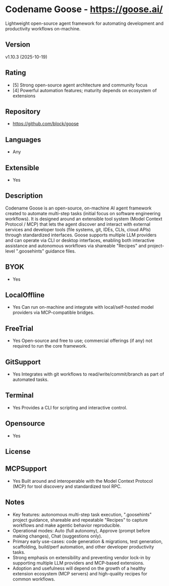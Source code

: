 # Codename Goose - https://goose.ai/
Lightweight open-source agent framework for automating development and productivity workflows on-machine.
## Version
v1.10.3 (2025-10-19)
## Rating
- [5] Strong open-source agent architecture and community focus
- [4] Powerful automation features; maturity depends on ecosystem of extensions
## Repository
- https://github.com/block/goose
## Languages
- Any
## Extensible
- Yes
## Description
Codename Goose is an open-source, on-machine AI agent framework created to automate multi-step tasks (initial focus on software engineering workflows). It is designed around an extensible tool system (Model Context Protocol / MCP) that lets the agent discover and interact with external services and developer tools (file systems, git, IDEs, CLIs, cloud APIs) through standardized interfaces. Goose supports multiple LLM providers and can operate via CLI or desktop interfaces, enabling both interactive assistance and autonomous workflows via shareable "Recipes" and project-level ".goosehints" guidance files.
## BYOK
- Yes
## LocalOffline
- Yes
  Can run on-machine and integrate with local/self-hosted model providers via MCP-compatible bridges.
## FreeTrial
- Yes
  Open-source and free to use; commercial offerings (if any) not required to run the core framework.
## GitSupport
- Yes
  Integrates with git workflows to read/write/commit/branch as part of automated tasks.
## Terminal
- Yes
  Provides a CLI for scripting and interactive control.
## Opensource
- Yes
## License

## MCPSupport
- Yes
  Built around and interoperable with the Model Context Protocol (MCP) for tool discovery and standardized tool RPC.
## Notes
- Key features: autonomous multi-step task execution, ".goosehints" project guidance, shareable and repeatable "Recipes" to capture workflows and make agentic behavior reproducible.
- Operational modes: Auto (full autonomy), Approve (prompt before making changes), Chat (suggestions only).
- Primary early use-cases: code generation & migrations, test generation, scaffolding, build/perf automation, and other developer productivity tasks.
- Strong emphasis on extensibility and preventing vendor lock-in by supporting multiple LLM providers and MCP-based extensions.
- Adoption and usefulness will depend on the growth of a healthy extension ecosystem (MCP servers) and high-quality recipes for common workflows.

